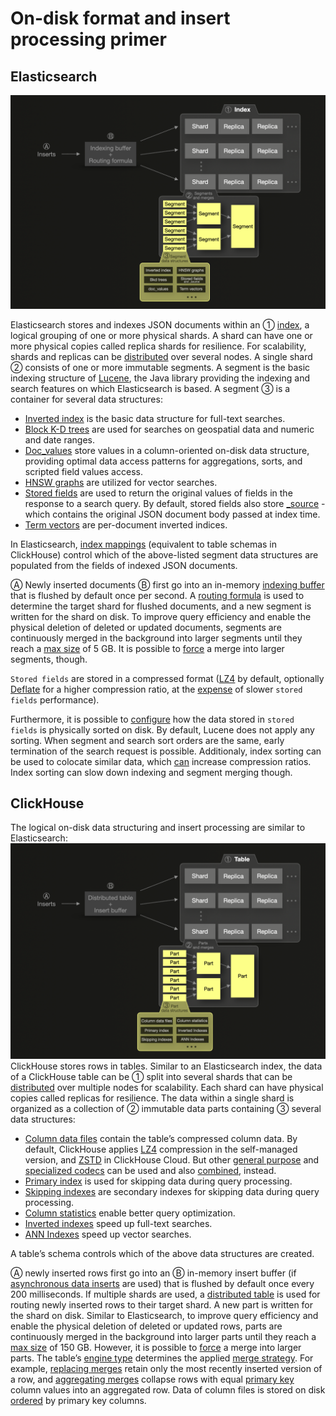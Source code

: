 # On-disk format and insert processing primer


## Elasticsearch
![](es.png)

Elasticsearch stores and indexes JSON documents within an ① [index](https://www.elastic.co/blog/what-is-an-elasticsearch-index), a logical grouping of one or more physical shards. A shard can have one or more physical copies called replica shards for resilience. For scalability, shards and replicas can be [distributed](https://www.elastic.co/guide/en/elasticsearch/reference/current/scalability.html) over several nodes. A single shard ② consists of one or more immutable segments. A segment is the basic indexing structure of [Lucene](https://lucene.apache.org/), the Java library providing the indexing and search features on which Elasticsearch is based. A segment ③ is a container for several data structures: 

* [Inverted index](https://en.wikipedia.org/wiki/Inverted_index) is the basic data structure for full-text searches.
* [Block K-D trees](https://users.cs.duke.edu/~pankaj/publications/papers/bkd-sstd.pdf) are used for searches on geospatial data and numeric and date ranges. 
* [Doc_values](https://www.elastic.co/guide/en/elasticsearch/reference/current/doc-values.html) store values in a column-oriented on-disk data structure, providing optimal data access patterns for aggregations, sorts, and scripted field values access.
* [HNSW graphs](https://en.wikipedia.org/wiki/Hierarchical_Navigable_Small_World_graphs) are utilized for vector searches.
* [Stored fields](https://www.elastic.co/guide/en/elasticsearch/reference/current/mapping-store.html) are used to return the original values of fields in the response to a search query. By default, stored fields also store [_source](https://www.elastic.co/guide/en/elasticsearch/reference/current/mapping-source-field.html) - which contains the original JSON document body passed at index time.
* [Term vectors](https://www.elastic.co/guide/en/elasticsearch/reference/current/term-vector.html) are per-document inverted indices.

In Elasticsearch, [index mappings](https://www.elastic.co/guide/en/elasticsearch/reference/current/mapping.html) (equivalent to table schemas in ClickHouse) control which of the above-listed segment data structures are populated from the fields of indexed JSON documents.

Ⓐ Newly inserted documents Ⓑ first go into an in-memory [indexing buffer](https://www.elastic.co/guide/en/elasticsearch/reference/8.13/near-real-time.html) that is flushed by default once per second. A [routing formula](https://www.elastic.co/guide/en/elasticsearch/reference/current/mapping-routing-field.html) is used to determine the target shard for flushed documents, and a new segment is written for the shard on disk. To improve query efficiency and enable the physical deletion of deleted or updated documents, segments are continuously merged in the background into larger segments until they reach a [max size](https://lucene.apache.org/core/9_9_1/core/org/apache/lucene/index/MergePolicy.html#DEFAULT_MAX_CFS_SEGMENT_SIZE) of 5 GB. It is possible to [force](https://www.elastic.co/guide/en/elasticsearch/reference/current/indices-forcemerge.html) a merge into larger segments, though.

`Stored fields` are stored in a compressed format ([LZ4](https://en.wikipedia.org/wiki/LZ4_(compression_algorithm)) by default, optionally [Deflate](https://en.wikipedia.org/wiki/Deflate) for a higher compression ratio, at the [expense](https://www.elastic.co/guide/en/elasticsearch/reference/current/index-modules.html) of slower `stored fields` performance).

Furthermore, it is possible to [configure](https://www.elastic.co/guide/en/elasticsearch/reference/7.17/index-modules-index-sorting.html) how the data stored in `stored fields` is physically sorted on disk. By default, Lucene does not apply any sorting. When segment and search sort orders are the same, early termination of the search request is possible. Additionaly, index sorting can be used to colocate similar data, which [can](https://www.elastic.co/guide/en/elasticsearch/reference/7.17/tune-for-disk-usage.html#_use_index_sorting_to_colocate_similar_documents) increase compression ratios. Index sorting can slow down indexing and segment merging though.

## ClickHouse

The logical on-disk data structuring and insert processing are similar to Elasticsearch:
![](ch.png)
ClickHouse stores rows in tables. Similar to an Elasticsearch index, the data of a ClickHouse table can be ① split into several shards that can be [distributed](https://www.youtube.com/watch?v=vBjCJtw_Ei0) over multiple nodes for scalability. Each shard can have physical copies called replicas for resilience. The data within a single shard is organized as a collection of ② immutable data parts containing ③ several data structures: 




* [Column data files](https://clickhouse.com/docs/en/optimize/sparse-primary-indexes#data-is-stored-on-disk-ordered-by-primary-key-columns) contain the table’s compressed column data. By default, ClickHouse applies [LZ4](https://en.wikipedia.org/wiki/LZ4_(compression_algorithm)) compression in the self-managed version, and [ZSTD](https://en.wikipedia.org/wiki/Zstd) in ClickHouse Cloud. But other [general purpose](https://clickhouse.com/docs/en/sql-reference/statements/create/table#general-purpose-codecs) and [specialized codecs](https://clickhouse.com/docs/en/sql-reference/statements/create/table#specialized-codecs) can be used and also [combined](https://clickhouse.com/blog/optimize-clickhouse-codecs-compression-schema), instead.
* [Primary index](https://clickhouse.com/docs/en/optimize/sparse-primary-indexes#clickhouse-index-design) is used for skipping data during query processing.
* [Skipping indexes](https://clickhouse.com/docs/en/optimize/skipping-indexes) are secondary indexes for skipping data during query processing.
* [Column statistics](https://clickhouse.com/blog/clickhouse-release-23-11#column-statistics-for-prewhere) enable better query optimization.
* [Inverted indexes](https://en.wikipedia.org/wiki/Inverted_index) speed up full-text searches.
* [ANN Indexes](https://clickhouse.com/docs/en/engines/table-engines/mergetree-family/annindexes) speed up vector searches.    

  

A table’s schema controls which of the above data structures are created.

Ⓐ newly inserted rows first go into an Ⓑ in-memory insert buffer (if [asynchronous data inserts](https://clickhouse.com/blog/asynchronous-data-inserts-in-clickhouse) are used) that is flushed by default once every 200 milliseconds. If multiple shards are used, a [distributed table](https://clickhouse.com/docs/en/engines/table-engines/special/distributed) is used for routing newly inserted rows to their target shard. A new part is written for the shard on disk. Similar to Elasticsearch, to improve query efficiency and enable the physical deletion of deleted or updated rows, parts are continuously merged in the background into larger parts until they reach a [max size](https://clickhouse.com/docs/en/operations/settings/merge-tree-settings#max-bytes-to-merge-at-max-space-in-pool) of 150 GB. However, it is possible to [force](https://clickhouse.com/docs/en/sql-reference/statements/optimize) a merge into larger parts. The table’s [engine type](https://clickhouse.com/docs/en/engines/table-engines) determines the applied [merge strategy](https://www.youtube.com/watch?v=QDAJTKZT8y4). For example, [replacing merges](https://clickhouse.com/docs/en/engines/table-engines/mergetree-family/replacingmergetree#replacingmergetree) retain only the most recently inserted version of a row, and [aggregating merges](https://clickhouse.com/docs/en/engines/table-engines/mergetree-family/aggregatingmergetree#aggregatingmergetree) collapse rows with equal [primary key](https://clickhouse.com/docs/en/optimize/sparse-primary-indexes#a-table-with-a-primary-key) column values into an aggregated row. Data of column files is stored on disk [ordered](https://clickhouse.com/docs/en/optimize/sparse-primary-indexes#data-is-stored-on-disk-ordered-by-primary-key-columns) by primary key columns. 



